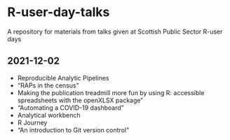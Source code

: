 # R-user-day-talks
A repository for materials from talks given at Scottish Public Sector R-user days

## 2021-12-02

* Reproducible Analytic Pipelines
* “RAPs in the census”
*  Making the publication treadmill more fun by using R: accessible spreadsheets with the openXLSX package”
* “Automating a COVID-19 dashboard”
* Analytical workbench
* R Journey
* “An introduction to Git version control” 

